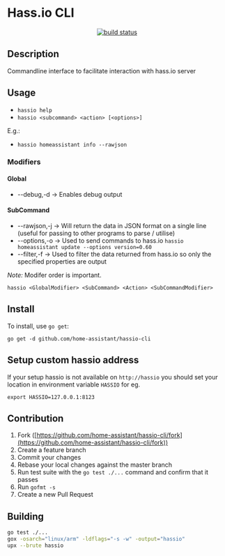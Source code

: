 # Hass.io CLI

<p align="center">
<a href="https://travis-ci.org/home-assistant/hassio-cli">
        <img src="https://travis-ci.org/home-assistant/hassio-cli.svg?branch=master"
            alt="build status"></a>
</p>

## Description

Commandline interface to facilitate interaction with hass.io server

## Usage

- `hassio help`
- `hassio <subcommand> <action> [<options>]`

E.g.:

- `hassio homeassistant info --rawjson`

### Modifiers

#### Global

- --debug,-d -> Enables debug output

#### SubCommand

- --rawjson,-j -> Will return the data in JSON format on a
                    single line (useful for passing to other
                    programs to parse / utilise)
- --options,-o -> Used to send commands to hass.io `hassio homeassistant update --options version=0.60`
- --filter,-f  -> Used to filter the data returned from hass.io so only the specified properties are output

*Note:* Modifer order is important.

`hassio <GlobalModifier> <SubCommand> <Action> <SubCommandModifier>`

## Install

To install, use `go get`:

`go get -d github.com/home-assistant/hassio-cli`

## Setup custom hassio address
If your setup hassio is not available on `http://hassio` you should set your location in environment variable `HASSIO` for eg.
```
export HASSIO=127.0.0.1:8123
```

## Contribution

1. Fork ([https://github.com/home-assistant/hassio-cli/fork](https://github.com/home-assistant/hassio-cli/fork))
1. Create a feature branch
1. Commit your changes
1. Rebase your local changes against the master branch
1. Run test suite with the `go test ./...` command and confirm that it passes
1. Run `gofmt -s`
1. Create a new Pull Request

## Building

```bash
go test ./...
gox -osarch="linux/arm" -ldflags="-s -w" -output="hassio"
upx --brute hassio
```
